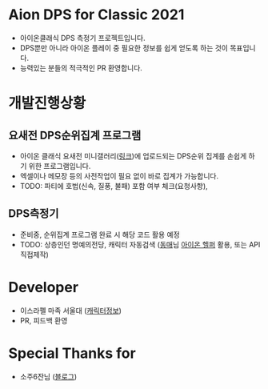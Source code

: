 # Aion DPS for Classic 2021
* 아이온클래식 DPS 측정기 프로젝트입니다.
* DPS뿐만 아니라 아이온 플레이 중 필요한 정보를 쉽게 얻도록 하는 것이 목표입니다.
* 능력있는 분들의 적극적인 PR 환영합니다.

# 개발진행상황
## 요새전 DPS순위집계 프로그램
* 아이온 클래식 요새전 미니갤러리([링크](https://gall.dcinside.com/mini/board/lists?id=aionfortress))에 업로드되는 DPS순위 집계를 손쉽게 하기 위한 프로그램입니다.
* 엑셀이나 메모장 등의 사전작업이 필요 없이 바로 집계가 가능합니다.
* TODO: 파티에 호법(신속, 질풍, 불패) 포함 여부 체크(요청사항), 

## DPS측정기
* 준비중, 순위집계 프로그램 완료 시 해당 코드 활용 예정
* TODO: 상층인던 명예의전당, 캐릭터 자동검색 ([동매](https://aion.plaync.com/characters/server/22/id/72701/home)님 [아이온 헬퍼](https://reikop.github.io/aionmini/) 활용, 또는 API 직접제작)


# Developer
* 이스라펠 마족 서울대 ([캐릭터정보](https://aion.plaync.com/characters/server/21/id/361377/home))
* PR, 피드백 환영

# Special Thanks for
* 소주6잔님 ([블로그](https://blog.naver.com/cybersol))

<!-- 
### Special Thanks for
* 네자칸 천족 [동매](https://aion.plaync.com/characters/server/22/id/72701/home)님 ([아이온 헬퍼](https://reikop.github.io/aionmini/)) -->
